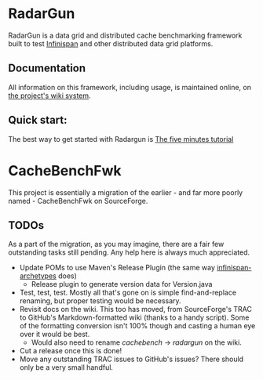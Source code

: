 # RadarGun
RadarGun is a data grid and distributed cache benchmarking framework built to test [Infinispan](http://www.infinispan.org) and other distributed data grid platforms.

## Documentation
All information on this framework, including usage, is maintained online, on [the project's wiki system](https://github.com/radargun/radargun/wiki).

## Quick start:
The best way to get started with Radargun is [The five minutes tutorial](https://github.com/radargun/radargun/wiki/Five-Minute-Tutorial)

# CacheBenchFwk
This project is essentially a migration of the earlier - and far more poorly named - CacheBenchFwk on SourceForge.  

## TODOs
As a part of the migration, as you may imagine, there are a fair few outstanding tasks still pending.  Any help here is always much appreciated.

* Update POMs to use Maven's Release Plugin (the same way [infinispan-archetypes](http://github.com/infinispan/infinispan-archetypes) does)
  * Release plugin to generate version data for Version.java
* Test, test, test.  Mostly all that's gone on is simple find-and-replace renaming, but proper testing would be necessary.
* Revisit docs on the wiki.  This too has moved, from SourceForge's TRAC to GitHub's Markdown-formatted wiki (thanks to a handy script).  Some of the formatting conversion isn't 100% though and casting a human eye over it would be best.
  * Would also need to rename _cachebench_ -> _radargun_ on the wiki.
* Cut a release once this is done!
* Move any outstanding TRAC issues to GitHub's issues?  There should only be a very small handful.

